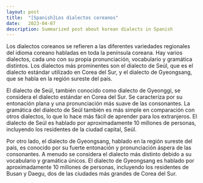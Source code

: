 ```yaml
---
layout: post
title:  "[Spanish]Los dialectos coreanos"
date:   2023-04-07
description: Summarized post about korean dialects in Spanish
---
```


Los dialectos coreanos se refieren a las diferentes variedades regionales del idioma coreano habladas en toda la península coreana. Hay varios dialectos, cada uno con su propia pronunciación, vocabulario y gramática distintos. Los dialectos más prominentes son el dialecto de Seúl, que es el dialecto estándar utilizado en Corea del Sur, y el dialecto de Gyeongsang, que se habla en la región sureste del país.

El dialecto de Seúl, también conocido como dialecto de Gyeonggi, se considera el dialecto estándar en Corea del Sur. Se caracteriza por su entonación plana y una pronunciación más suave de las consonantes. La gramática del dialecto de Seúl también es más simple en comparación con otros dialectos, lo que lo hace más fácil de aprender para los extranjeros. El dialecto de Seúl es hablado por aproximadamente 10 millones de personas, incluyendo los residentes de la ciudad capital, Seúl.

Por otro lado, el dialecto de Gyeongsang, hablado en la región sureste del país, es conocido por su fuerte entonación y pronunciación áspera de las consonantes. A menudo se considera el dialecto más distinto debido a su vocabulario y gramática únicos. El dialecto de Gyeongsang es hablado por aproximadamente 10 millones de personas, incluyendo los residentes de Busan y Daegu, dos de las ciudades más grandes de Corea del Sur.

